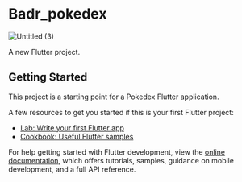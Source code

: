 # Badr_pokedex

![Untitled (3)](https://user-images.githubusercontent.com/121731124/229139452-52078188-128a-4376-bb8b-59def557c5ba.png)


A new Flutter project.

## Getting Started

This project is a starting point for a Pokedex Flutter application.

A few resources to get you started if this is your first Flutter project:

- [Lab: Write your first Flutter app](https://docs.flutter.dev/get-started/codelab)
- [Cookbook: Useful Flutter samples](https://docs.flutter.dev/cookbook)

For help getting started with Flutter development, view the
[online documentation](https://docs.flutter.dev/), which offers tutorials,
samples, guidance on mobile development, and a full API reference.
